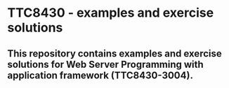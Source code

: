 # TTC8430 - examples and exercise solutions

## This repository contains examples and exercise solutions for Web Server Programming with application framework (TTC8430-3004).
